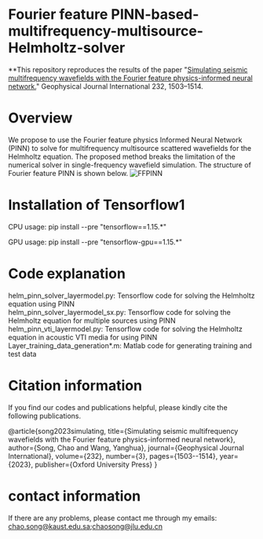 # Fourier feature PINN-based-multifrequency-multisource-Helmholtz-solver
**This repository reproduces the results of the paper "[Simulating seismic multifrequency wavefields with the Fourier feature physics-informed neural network.](https://academic.oup.com/gji/article/232/3/1503/6758508)" Geophysical Journal International 232, 1503–1514.

# Overview

We propose to use the Fourier feature physics Informed Neural Network (PINN) to solve for multifrequency multisource scattered wavefields for the Helmholtz equation. The proposed method breaks the limitation of the numerical solver in single-frequency wavefield simulation. The structure of Fourier feature PINN is shown below.
![FFPINN](https://github.com/songc0a/Fourier-feature-PINN-based-multifrequency-multisource-Helmholtz-solver/assets/31889731/893e2f4b-58f1-4f5d-a4e9-6bfeba45e52a)



# Installation of Tensorflow1

CPU usage: pip install --pre "tensorflow==1.15.*"

GPU usage: pip install --pre "tensorflow-gpu==1.15.*"

# Code explanation

helm_pinn_solver_layermodel.py: Tensorflow code for solving the Helmholtz equation using PINN  
helm_pinn_solver_layermodel_sx.py: Tensorflow code for solving the Helmholtz equation for multiple sources using PINN  
helm_pinn_vti_layermodel.py: Tensorflow code for solving the Helmholtz equation in acoustic VTI media for using PINN  
Layer_training_data_generation*.m: Matlab code for generating training and test data  

# Citation information

If you find our codes and publications helpful, please kindly cite the following publications.

@article{song2023simulating,
  title={Simulating seismic multifrequency wavefields with the Fourier feature physics-informed neural network},
  author={Song, Chao and Wang, Yanghua},
  journal={Geophysical Journal International},
  volume={232},
  number={3},
  pages={1503--1514},
  year={2023},
  publisher={Oxford University Press}
}

# contact information
If there are any problems, please contact me through my emails: chao.song@kaust.edu.sa;chaosong@jlu.edu.cn
